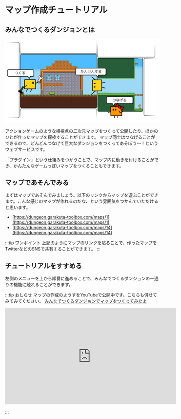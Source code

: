 # マップ作成チュートリアル

## みんなでつくるダンジョンとは

![みんなでつくるダンジョン](./images/mindan_summary.png)

アクションゲームのような横視点の二次元マップをつくって公開したり、ほかのひとが作ったマップを探検することができます。
マップ同士はつなげることができるので、どんどんつなげて巨大なダンジョンをつくってあそぼう～！というウェブサービスです。

「プラグイン」という仕組みをつかうことで、マップ内に動きを付けることができ、かんたんなゲームっぽいマップをつくることもできます。

## マップであそんでみる

まずはマップであそんでみましょう。以下のリンクからマップを遊ぶことができます。こんな感じのマップが作れるのだな、という雰囲気をつかんでいただけると思います。

- [https://dungeon.garakuta-toolbox.com/maps/1](https://dungeon.garakuta-toolbox.com/maps/1)
- [https://dungeon.garakuta-toolbox.com/maps/14](https://dungeon.garakuta-toolbox.com/maps/14)

:::tip ワンポイント
上記のようにマップのリンクを貼ることで、作ったマップをTwitterなどのSNSで共有することができます。
:::

## チュートリアルをすすめる

左側のメニューを上から順番に進めることで、みんなでつくるダンジョンの一通りの機能に触れることができます。

:::tip おしらせ
マップの作成のようすをYouTubeで公開中です。こちらも併せてみてみてください。
[みんなでつくるダンジョンでマップをつくってみたよ](https://youtu.be/5C7XviGnCLw)

<iframe width="560" height="315" src="https://www.youtube.com/embed/90dTCJ7Esfk" frameborder="0" allow="accelerometer; autoplay; encrypted-media; gyroscope; picture-in-picture" allowfullscreen></iframe>

:::

